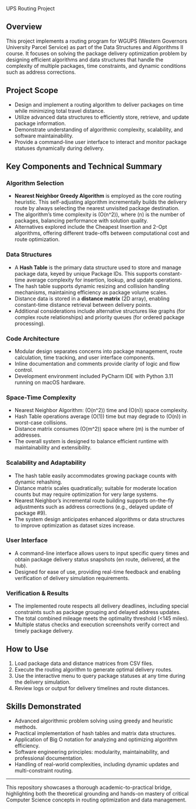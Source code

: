 UPS Routing Project

## Overview
This project implements a routing program for WGUPS (Western Governors University Parcel Service) as part of the Data Structures and Algorithms II course. It focuses on solving the package delivery optimization problem by designing efficient algorithms and data structures that handle the complexity of multiple packages, time constraints, and dynamic conditions such as address corrections.

## Project Scope
- Design and implement a routing algorithm to deliver packages on time while minimizing total travel distance.
- Utilize advanced data structures to efficiently store, retrieve, and update package information.
- Demonstrate understanding of algorithmic complexity, scalability, and software maintainability.
- Provide a command-line user interface to interact and monitor package statuses dynamically during delivery.

## Key Components and Technical Summary

### Algorithm Selection
- **Nearest Neighbor Greedy Algorithm** is employed as the core routing heuristic. This self-adjusting algorithm incrementally builds the delivery route by always selecting the nearest unvisited package destination.
- The algorithm’s time complexity is \(O(n^2)\), where \(n\) is the number of packages, balancing performance with solution quality.
- Alternatives explored include the Cheapest Insertion and 2-Opt algorithms, offering different trade-offs between computational cost and route optimization.

### Data Structures
- A **Hash Table** is the primary data structure used to store and manage package data, keyed by unique Package IDs. This supports constant-time average complexity for insertion, lookup, and update operations.
- The hash table supports dynamic resizing and collision handling mechanisms, maintaining efficiency as package volume scales.
- Distance data is stored in a **distance matrix** (2D array), enabling constant-time distance retrieval between delivery points.
- Additional considerations include alternative structures like graphs (for complex route relationships) and priority queues (for ordered package processing).

### Code Architecture
- Modular design separates concerns into package management, route calculation, time tracking, and user interface components.
- Inline documentation and comments provide clarity of logic and flow control.
- Development environment included PyCharm IDE with Python 3.11 running on macOS hardware.

### Space-Time Complexity
- Nearest Neighbor Algorithm: \(O(n^2)\) time and \(O(n)\) space complexity.
- Hash Table operations average \(O(1)\) time but may degrade to \(O(n)\) in worst-case collisions.
- Distance matrix consumes \(O(m^2)\) space where \(m\) is the number of addresses.
- The overall system is designed to balance efficient runtime with maintainability and extensibility.

### Scalability and Adaptability
- The hash table easily accommodates growing package counts with dynamic rehashing.
- Distance matrix scales quadratically; suitable for moderate location counts but may require optimization for very large systems.
- Nearest Neighbor’s incremental route building supports on-the-fly adjustments such as address corrections (e.g., delayed update of package #9).
- The system design anticipates enhanced algorithms or data structures to improve optimization as dataset sizes increase.

### User Interface
- A command-line interface allows users to input specific query times and obtain package delivery status snapshots (en route, delivered, at the hub).
- Designed for ease of use, providing real-time feedback and enabling verification of delivery simulation requirements.

### Verification & Results
- The implemented route respects all delivery deadlines, including special constraints such as package grouping and delayed address updates.
- The total combined mileage meets the optimality threshold (<145 miles).
- Multiple status checks and execution screenshots verify correct and timely package delivery.

## How to Use
1. Load package data and distance matrices from CSV files.
2. Execute the routing algorithm to generate optimal delivery routes.
3. Use the interactive menu to query package statuses at any time during the delivery simulation.
4. Review logs or output for delivery timelines and route distances.

## Skills Demonstrated
- Advanced algorithmic problem solving using greedy and heuristic methods.
- Practical implementation of hash tables and matrix data structures.
- Application of Big O notation for analyzing and optimizing algorithm efficiency.
- Software engineering principles: modularity, maintainability, and professional documentation.
- Handling of real-world complexities, including dynamic updates and multi-constraint routing.

---

This repository showcases a thorough academic-to-practical bridge, highlighting both the theoretical grounding and hands-on mastery of critical Computer Science concepts in routing optimization and data management.
